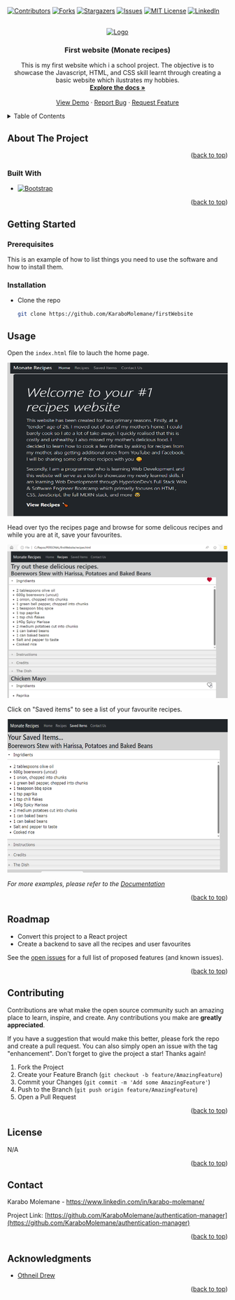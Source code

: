 <!-- Improved compatibility of back to top link: See: https://github.com/othneildrew/Best-README-Template/pull/73 -->
<a name="readme-top"></a>
<!--
*** Thanks for checking out the Best-README-Template. If you have a suggestion
*** that would make this better, please fork the repo and create a pull request
*** or simply open an issue with the tag "enhancement".
*** Don't forget to give the project a star!
*** Thanks again! Now go create something AMAZING! :D
-->



<!-- PROJECT SHIELDS -->
<!--
*** I'm using markdown "reference style" links for readability.
*** Reference links are enclosed in brackets [ ] instead of parentheses ( ).
*** See the bottom of this document for the declaration of the reference variables
*** for contributors-url, forks-url, etc. This is an optional, concise syntax you may use.
*** https://www.markdownguide.org/basic-syntax/#reference-style-links
-->
[![Contributors][contributors-shield]][contributors-url]
[![Forks][forks-shield]][forks-url]
[![Stargazers][stars-shield]][stars-url]
[![Issues][issues-shield]][issues-url]
[![MIT License][license-shield]][license-url]
[![LinkedIn][linkedin-shield]][linkedin-url]



<!-- PROJECT LOGO -->
<br />
<div align="center">
  <a href="https://github.com/github_username/repo_name">
    <img src="images/logo.png" alt="Logo" width="80" height="80">
  </a>

<h3 align="center">First website (Monate recipes)</h3>

  <p align="center">
    This is my first website which i a school project. The objective is to showcase the Javascript, HTML, and CSS skill learnt through creating a basic website which ilustrates my hobbies. 
    <br />
    <a href="https://github.com/github_username/repo_name"><strong>Explore the docs »</strong></a>
    <br />
    <br />
    <a href="https://github.com/github_username/repo_name">View Demo</a>
    ·
    <a href="https://github.com/KaraboMolemane/firstWebsite/issues">Report Bug</a>
    ·
    <a href="https://github.com/KaraboMolemane/firstWebsite/issues">Request Feature</a>
  </p>
</div>



<!-- TABLE OF CONTENTS -->
<details>
  <summary>Table of Contents</summary>
  <ol>
    <li>
      <a href="#about-the-project">About The Project</a>
      <ul>
        <li><a href="#built-with">Built With</a></li>
      </ul>
    </li>
    <li>
      <a href="#getting-started">Getting Started</a>
      <ul>
        <li><a href="#prerequisites">Prerequisites</a></li>
        <li><a href="#installation">Installation</a></li>
      </ul>
    </li>
    <li><a href="#usage">Usage</a></li>
    <li><a href="#roadmap">Roadmap</a></li>
    <li><a href="#contributing">Contributing</a></li>
    <li><a href="#license">License</a></li>
    <li><a href="#contact">Contact</a></li>
    <li><a href="#acknowledgments">Acknowledgments</a></li>
  </ol>
</details>



<!-- ABOUT THE PROJECT -->
## About The Project


<p align="right">(<a href="#readme-top">back to top</a>)</p>



### Built With

* [![Bootstrap][Bootstrap.com]][Bootstrap-url]


<p align="right">(<a href="#readme-top">back to top</a>)</p>



<!-- GETTING STARTED -->
## Getting Started


### Prerequisites

This is an example of how to list things you need to use the software and how to install them.

### Installation

* Clone the repo
   ```sh
   git clone https://github.com/KaraboMolemane/firstWebsite
   ```



<!-- USAGE EXAMPLES -->
## Usage

Open the ```index.html``` file to lauch the home page. 

<div align="center">
    <img src="images/monate-home.png" alt="Logo" width="550" height="350" >
</div>

Head over tyo the recipes page and browse for some delicous recipes and while you are at it, save your favourites. 

<div align="center">
    <img src="images/monate-recipes.png" alt="Logo" width="550" height="350" >
</div>

Click on "Saved items" to see a list of your favourite recipes. 

<div align="center">
    <img src="images/monate-saved.png" alt="Logo" width="550" height="350" >
</div>



_For more examples, please refer to the [Documentation](https://example.com)_

<p align="right">(<a href="#readme-top">back to top</a>)</p>



<!-- ROADMAP -->
## Roadmap

- Convert this project to a React project
- Create a backend to save all the recipes and user favourites


See the [open issues](https://github.com/KaraboMolemane/firstWebsite/issues) for a full list of proposed features (and known issues).

<p align="right">(<a href="#readme-top">back to top</a>)</p>



<!-- CONTRIBUTING -->
## Contributing

Contributions are what make the open source community such an amazing place to learn, inspire, and create. Any contributions you make are **greatly appreciated**.

If you have a suggestion that would make this better, please fork the repo and create a pull request. You can also simply open an issue with the tag "enhancement".
Don't forget to give the project a star! Thanks again!

1. Fork the Project
2. Create your Feature Branch (`git checkout -b feature/AmazingFeature`)
3. Commit your Changes (`git commit -m 'Add some AmazingFeature'`)
4. Push to the Branch (`git push origin feature/AmazingFeature`)
5. Open a Pull Request

<p align="right">(<a href="#readme-top">back to top</a>)</p>



<!-- LICENSE -->
## License

N/A

<p align="right">(<a href="#readme-top">back to top</a>)</p>



<!-- CONTACT -->
## Contact

Karabo Molemane - https://www.linkedin.com/in/karabo-molemane/

Project Link: [https://github.com/KaraboMolemane/authentication-manager](https://github.com/KaraboMolemane/authentication-manager)

<p align="right">(<a href="#readme-top">back to top</a>)</p>



<!-- ACKNOWLEDGMENTS -->
## Acknowledgments

* [Othneil Drew](https://github.com/othneildrew/Best-README-Template)


<p align="right">(<a href="#readme-top">back to top</a>)</p>



<!-- MARKDOWN LINKS & IMAGES -->
<!-- https://www.markdownguide.org/basic-syntax/#reference-style-links -->
[contributors-shield]: https://img.shields.io/github/contributors/KaraboMolemane/authentication-manager.svg?style=for-the-badge
[contributors-url]: https://github.com/KaraboMolemane/authentication-manager/graphs/contributors
[forks-shield]: https://img.shields.io/github/forks/KaraboMolemane/authentication-manager.svg?style=for-the-badge
[forks-url]: https://github.com/KaraboMolemane/authentication-manager/network/members
[stars-shield]: https://img.shields.io/github/stars/KaraboMolemane/authentication-manager.svg?style=for-the-badge
[stars-url]: https://github.com/KaraboMolemane/authentication-manager/stargazers
[issues-shield]: https://img.shields.io/github/issues/KaraboMolemane/authentication-manager.svg?style=for-the-badge
[issues-url]: https://github.com/KaraboMolemane/authentication-manager/issues
[license-shield]: https://img.shields.io/github/license/KaraboMolemane/authentication-manager.svg?style=for-the-badge
[license-url]: https://github.com/KaraboMolemane/authentication-manager/blob/master/LICENSE.txt
[linkedin-shield]: https://img.shields.io/badge/-LinkedIn-black.svg?style=for-the-badge&logo=linkedin&colorB=555
[linkedin-url]: https://www.linkedin.com/in/karabo-molemane/
[product-screenshot]: images/screenshot.png
[Next.js]: https://img.shields.io/badge/next.js-000000?style=for-the-badge&logo=nextdotjs&logoColor=white
[Next-url]: https://nextjs.org/
[React.js]: https://img.shields.io/badge/React-20232A?style=for-the-badge&logo=react&logoColor=61DAFB
[React-url]: https://reactjs.org/
[Vue.js]: https://img.shields.io/badge/Vue.js-35495E?style=for-the-badge&logo=vuedotjs&logoColor=4FC08D
[Vue-url]: https://vuejs.org/
[Angular.io]: https://img.shields.io/badge/Angular-DD0031?style=for-the-badge&logo=angular&logoColor=white
[Angular-url]: https://angular.io/
[Svelte.dev]: https://img.shields.io/badge/Svelte-4A4A55?style=for-the-badge&logo=svelte&logoColor=FF3E00
[Svelte-url]: https://svelte.dev/
[Laravel.com]: https://img.shields.io/badge/Laravel-FF2D20?style=for-the-badge&logo=laravel&logoColor=white
[Laravel-url]: https://laravel.com
[Bootstrap.com]: https://img.shields.io/badge/Bootstrap-563D7C?style=for-the-badge&logo=bootstrap&logoColor=white
[Bootstrap-url]: https://getbootstrap.com
[JQuery.com]: https://img.shields.io/badge/jQuery-0769AD?style=for-the-badge&logo=jquery&logoColor=white
[JQuery-url]: https://jquery.com 
[expressjs.com]: https://img.shields.io/badge/Express-999D7C?style=for-the-badge&logo=express&logoColor=white
[Express-url]: https://expressjs.com
[js.devexpress.com]: https://img.shields.io/badge/DevExpress-1999AD?style=for-the-badge&logo=devexpress&logoColor=white
[devexpress-url]: https://js.devexpress.com
